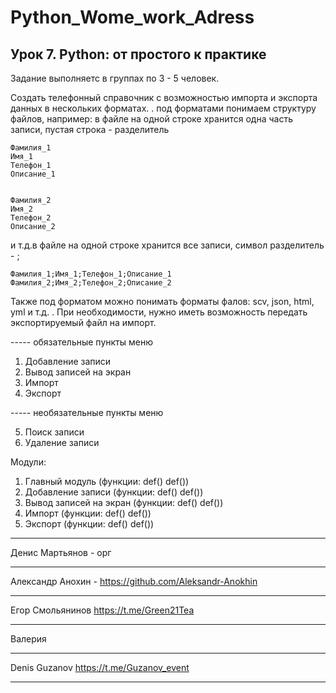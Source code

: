 # Python_Wome_work_Adress

## Урок 7. Python: от простого к практике
Задание выполняетс в группах по 3 - 5 человек.

Создать телефонный справочник с возможностью импорта и экспорта данных в нескольких форматах.
.
под форматами понимаем структуру файлов, например: в файле на одной строке хранится одна часть записи, пустая строка - разделитель

    Фамилия_1
    Имя_1
    Телефон_1
    Описание_1


    Фамилия_2
    Имя_2
    Телефон_2
    Описание_2

и т.д.в файле на одной строке хранится все записи, символ разделитель - ;

    Фамилия_1;Имя_1;Телефон_1;Описание_1
    Фамилия_2;Имя_2;Телефон_2;Описание_2

Также под форматом можно понимать форматы фалов: scv, json, html, yml и т.д.
.
При необходимости, нужно иметь возможность передать экспортируемый файл на импорт.

----- обязательные пункты меню
1. Добавление записи
2. Вывод записей на экран
3. Импорт
4. Экспорт

----- необязательные пункты меню

5. Поиск записи
6. Удаление записи


Модули:
1. Главный модуль
(функции: def() def())
2. Добавление записи
(функции: def() def())
3. Вывод записей на экран
(функции: def() def())
4. Импорт
(функции: def() def())
5. Экспорт
(функции: def() def())


***
Денис Мартьянов - орг
***
Александр Анохин - https://github.com/Aleksandr-Anokhin
***
Егор Смольянинов  https://t.me/Green21Tea  
***
Валерия
***
Denis Guzanov  https://t.me/Guzanov_event
***
